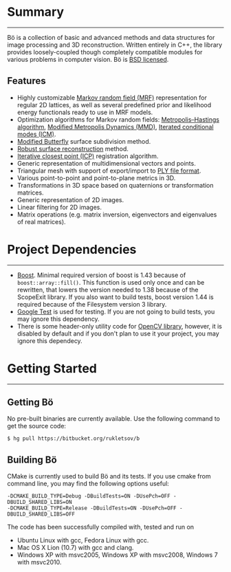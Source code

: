 
# Summary
--------------------------------------------------------------------------------
Bö is a collection of basic and advanced methods and data structures for image processing and 3D reconstruction. Written entirely in C++, the library provides loosely-coupled though completely compatible modules for various problems in computer vision. Bö is [BSD licensed](http://opensource.org/licenses/bsd-license.php).

## Features
 * Highly customizable [Markov random field (MRF)](http://en.wikipedia.org/wiki/Markov_random_field) representation for regular 2D lattices, as well as several predefined prior and likelihood energy functionals ready to use in MRF models.
 * Optimization algorithms for Markov random fields: [Metropolis–Hastings algorithm](http://en.wikipedia.org/wiki/Metropolis%E2%80%93Hastings_algorithm), [Modified Metropolis Dynamics (MMD)](http://www.sciencedirect.com/science/article/pii/0262885695010726), [Iterated conditional modes (ICM)](http://en.wikipedia.org/wiki/Iterated_conditional_modes).
 * [Modified Butterfly](http://mrl.nyu.edu/~dzorin/papers/zorin1996ism.pdf) surface subdivision method.
 * [Robust surface reconstruction](http://proceedings.spiedigitallibrary.org/proceeding.aspx?articleid=1353243) method.
 * [Iterative closest point (ICP)](http://en.wikipedia.org/wiki/Iterative_closest_point) registration algorithm.
 * Generic representation of multidimensional vectors and points.
 * Triangular mesh with support of export/import to [PLY file format](http://en.wikipedia.org/wiki/PLY_%28file_format%29).
 * Various point-to-point and point-to-plane metrics in 3D.
 * Transformations in 3D space based on quaternions or transformation matrices.
 * Generic representation of 2D images.
 * Linear filtering for 2D images.
 * Matrix operations (e.g. matrix inversion, eigenvectors and eigenvalues of real matrices).

# Project Dependencies
--------------------------------------------------------------------------------
 * [Boost](http://www.boost.org/). Minimal required version of boost is 1.43 because of `boost::array::fill()`. This function is used only once and can be rewritten, that lowers the version needed to 1.38 because of the ScopeExit library. If you also want to build tests, boost version 1.44 is required because of the Filesystem version 3 library.
 * [Google Test](http://code.google.com/p/googletest/) is used for testing. If you are not going to build tests, you may ignore this dependency. 
 * There is some header-only utility code for [OpenCV library](http://sourceforge.net/projects/opencvlibrary/), however, it is disabled by default and if you don't plan to use it your project, you may ignore this dependecy.

# Getting Started
--------------------------------------------------------------------------------
## Getting Bö
No pre-built binaries are currently available. Use the following command to get the source code:

    $ hg pull https://bitbucket.org/rukletsov/b

## Building Bö
CMake is currently used to build Bö and its tests. If you use cmake from command line, you may find the following options useful:

    -DCMAKE_BUILD_TYPE=Debug -DBuildTests=ON -DUsePch=OFF -DBUILD_SHARED_LIBS=ON
    -DCMAKE_BUILD_TYPE=Release -DBuildTests=ON -DUsePch=OFF -DBUILD_SHARED_LIBS=OFF

The code has been successfully compiled with, tested and run on

 * Ubuntu Linux with gcc, Fedora Linux with gcc.
 * Mac OS X Lion (10.7) with gcc and clang.
 * Windows XP with msvc2005, Windows XP with msvc2008, Windows 7 with msvc2010.
